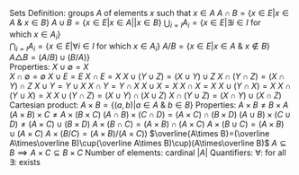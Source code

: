 Sets
	Definition: groups $A$ of elements $x$ such that $x\in A$ 
		$A\cap B=\{x\in E|x\in A\ \&\ x\in B\}$ 
		$A\cup B=\{x\in E|x\in A || x\in B\}$ 
		$\bigcup_{i=I}A_{i}=\{x\in E|\exists i\in I \ \text{for which}\ x\in A_{i}\}$  
		$\bigcap_{i=I}A_{i}=\{x\in E|\forall i\in I \ \text{for which}\ x\in A_{i}\}$
		$A/B=\{x\in E|x\in A \ \&\ x\notin B\}$ 
		$A\triangle B=(A/B)\cup(B/A)\}$  
	Properties:
		$X\cup \emptyset=X$  
		$X\cap \emptyset=\emptyset$
		$X\cup E=E$
		$X\cap E=X$
		$X\cup(Y\cup Z)=(X\cup Y)\cup Z$ 
		$X\cap(Y\cap Z)=(X\cap Y)\cap Z$
		$X\cup Y=Y\cup X$
		$X\cap Y=Y\cap X$
		$X\cup X=X$
		$X\cap X=X$
		$X\cup(Y\cap X)=X$
		$X\cap(Y\cup X)=X$ 
		$X\cup(Y\cap Z)=(X\cup Y)\cap(X\cup Z)$
		$X\cap(Y\cup Z)=(X\cap Y)\cup(X\cap Z)$
	Cartesian product: $A\times B=\{(a,b)|a\in A\ \&\ b\in B\}$ 
		Properties:
			$A\times B\neq B\times A$
			$(A\times B)\times C\neq A\times(B\times C)$
			$(A\cap B)\times(C\cap D)=(A\times C)\cap(B\times D)$
			$(A\cup B)\times(C\cup D)\neq(A\times C)\cup(B\times D)$ 
			$A\times (B\cap C)=(A\times B)\cap(A\times C)$
			$A\times (B\cup C)=(A\times B)\cup(A\times C)$ 
			$A\times(B/C)=(A\times B)/(A\times C))$ 
			$\overline{A\times B}=(\overline A\times\overline B)\cup(\overline A\times B)\cup)(A\times\overline B)$ 
			$A\subseteq B\implies A\times C\subseteq B\times C$ 
	Number of elements: cardinal $|A|$
	Quantifiers: 
		$\forall$: for all
		$\exists$: exists
	